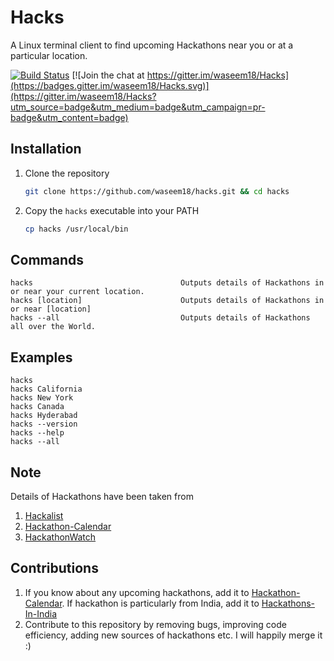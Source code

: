 Hacks
============
A Linux terminal client to find upcoming Hackathons near you or at a particular location.

[![Build Status](https://travis-ci.org/waseem18/Hacks.svg?branch=master)](https://travis-ci.org/waseem18/Hacks)
[![Join the chat at https://gitter.im/waseem18/Hacks](https://badges.gitter.im/waseem18/Hacks.svg)](https://gitter.im/waseem18/Hacks?utm_source=badge&utm_medium=badge&utm_campaign=pr-badge&utm_content=badge)

Installation
--------------
1. Clone the repository
    ```sh
    git clone https://github.com/waseem18/hacks.git && cd hacks
    ```

2. Copy the `hacks` executable into your PATH
    ```sh
    cp hacks /usr/local/bin
    ```

Commands
--------
```
hacks                                 Outputs details of Hackathons in or near your current location.
hacks [location]                      Outputs details of Hackathons in or near [location]
hacks --all                           Outputs details of Hackathons all over the World.
```
Examples
--------
```
hacks
hacks California
hacks New York
hacks Canada
hacks Hyderabad
hacks --version
hacks --help
hacks --all
```

Note
--------
Details of Hackathons have been taken from

1. [Hackalist](http://www.hackalist.org)
2. [Hackathon-Calendar](https://github.com/japacible/Hackathon-Calendar)
3. [HackathonWatch](http://www.hackathonwatch.com)



Contributions
---------------
1. If you know about any upcoming hackathons, add it to [Hackathon-Calendar](https://github.com/japacible/Hackathon-Calendar). If hackathon is particularly from India, add it to [Hackathons-In-India](https://github.com/waseem18/Hackathons-In-India)
2. Contribute to this repository by removing bugs, improving code efficiency, adding new sources of hackathons etc. I will happily merge it :)

